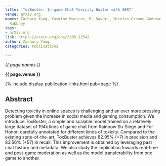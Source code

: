 ```yaml
---
title: 'ToxBuster: In-game Chat Toxicity Buster with BERT'
venue: arXiv.org
names: Zachary Yang, Yasmine Maricar, M. Davari, Nicolas Grenon-Godbout, Reihaneh
  Rabbany
tags:
- arXiv.org
link: https://arxiv.org/abs/2305.12542
author: Zachary Yang
categories: Publications

---
```


*{{ page.names }}*

**{{ page.venue }}**

{% include display-publication-links.html pub=page %}

## Abstract

Detecting toxicity in online spaces is challenging and an ever more pressing problem given the increase in social media and gaming consumption. We introduce ToxBuster, a simple and scalable model trained on a relatively large dataset of 194k lines of game chat from Rainbow Six Siege and For Honor, carefully annotated for different kinds of toxicity. Compared to the existing state-of-the-art, ToxBuster achieves 82.95% (+7) in precision and 83.56% (+57) in recall. This improvement is obtained by leveraging past chat history and metadata. We also study the implication towards real-time and post-game moderation as well as the model transferability from one game to another.